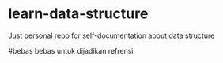 # learn-data-structure
Just personal repo for self-documentation about data structure

#bebas 
bebas untuk dijadikan refrensi
